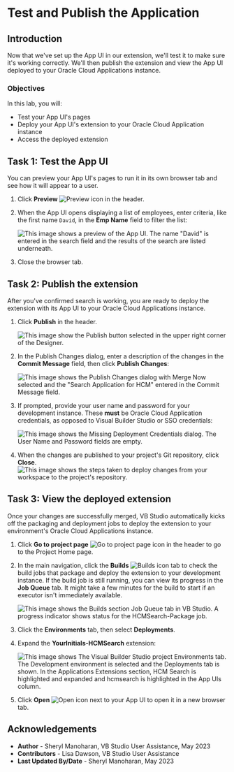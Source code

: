 # Test and Publish the Application

## Introduction

Now that we've set up the App UI in our extension, we'll test it to make sure it's working correctly. We'll then publish the extension and view the App UI deployed to your Oracle Cloud Applications instance.

### Objectives

In this lab, you will:

* Test your App UI's pages
* Deploy your App UI's extension to your Oracle Cloud Application instance
* Access the deployed extension

## Task 1: Test the App UI

You can preview your App UI's pages to run it in its own browser tab and see how it will appear to a user.

1. Click **Preview** ![Preview icon](images/icon-preview.png) in the header.

2. When the App UI opens displaying a list of employees, enter criteria, like the first name `David`, in the **Emp Name** field to filter the list:

    ![This image shows a preview of the App UI. The name "David" is entered in the search field and the results of the search are listed underneath.](images/preview.png)

3. Close the browser tab.

## Task 2: Publish the extension

After you've confirmed search is working, you are ready to deploy the extension with its App UI to your Oracle Cloud Applications instance.

1. Click **Publish** in the header.

    ![This image show the Publish button selected in the upper right corner of the Designer.](images/publish.png)

2. In the Publish Changes dialog, enter a description of the changes in the **Commit Message** field, then click **Publish Changes**:

    ![This image shows the Publish Changes dialog with Merge Now selected and the "Search Application for HCM" entered in the Commit Message field.](images/publish-changes-dialog.png)

3. If prompted, provide your user name and password for your development instance. These **must** be Oracle Cloud Application credentials, as opposed to Visual Builder Studio or SSO credentials:

    ![This image shows the Missing Deployment Credentials dialog. The User Name and Password fields are empty.](images/deployment-creds.png)

4. When the changes are published to your project's Git repository, click **Close**.
    ![This image shows the steps taken to deploy changes from your workspace to the project's repository.](images/published.png)

## Task 3: View the deployed extension

Once your changes are successfully merged, VB Studio automatically kicks off the packaging and deployment jobs to deploy the extension to your environment's Oracle Cloud Applications instance.

1. Click **Go to project page** ![Go to project page icon](images/icon-gotoprojectpage.png) in the header to go to the Project Home page.

2. In the main navigation, click the **Builds** ![Builds icon](images/icon-builds.png) tab to check the build jobs that package and deploy the extension to your development instance. If the build job is still running, you can view its progress in the **Job Queue** tab. It might take a few minutes for the build to start if an executor isn't immediately available.

    ![This image shows the Builds section Job Queue tab in VB Studio. A progress indicator shows status for the HCMSearch-Package job.](images/job-queue.png)

3. Click the **Environments** tab, then select **Deployments**.

4. Expand the **YourInitials-HCMSearch** extension:

    ![This image shows The Visual Builder Studio project Environments tab. The Development environment is selected and the Deployments tab is shown. In the Applications Extensions section, HCM Search is highlighted and expanded and hcmsearch is highlighted in the App UIs column.](images/deployment.png)

5. Click **Open** ![Open icon](images/icon-openappui.png) next to your App UI to open it in a new browser tab.

<!-- You may **proceed to the next lab**. -->

## Acknowledgements

* **Author** - Sheryl Manoharan, VB Studio User Assistance, May 2023
* **Contributors** -  Lisa Dawson, VB Studio User Assistance
* **Last Updated By/Date** - Sheryl Manoharan, May 2023
